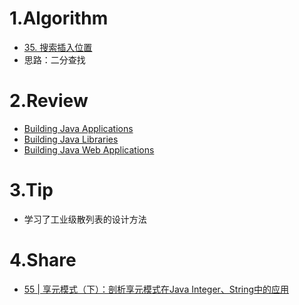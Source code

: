 # 1.Algorithm
- [35. 搜索插入位置](https://leetcode-cn.com/problems/search-insert-position)
- 思路：二分查找

# 2.Review
- [Building Java Applications](https://guides.gradle.org/building-java-applications/)
- [Building Java Libraries](https://guides.gradle.org/building-java-libraries/)
- [Building Java Web Applications](https://guides.gradle.org/building-java-web-applications/)

# 3.Tip
- 学习了工业级散列表的设计方法

# 4.Share
- [55 | 享元模式（下）：剖析享元模式在Java Integer、String中的应用](https://time.geekbang.org/column/article/209343)
